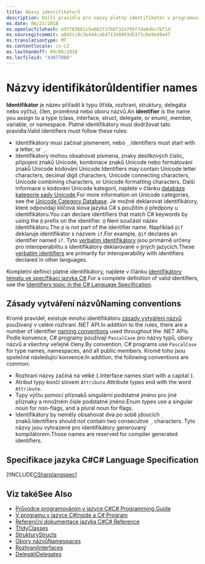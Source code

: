 ```yaml
---
title: Názvy identifikátorů
description: Další pravidla pro názvy platný identifikátor v programovacím jazyce C#.
ms.date: 08/21/2018
ms.openlocfilehash: e5ff83661c9a86273760f32a795f7de6dbc7bf1d
ms.sourcegitcommit: a885cc8c3e444ca6471348893d5373c6e9e49a47
ms.translationtype: MT
ms.contentlocale: cs-CZ
ms.lasthandoff: 09/06/2018
ms.locfileid: "43877886"
---
```

# <a name="identifier-names"></a><span data-ttu-id="49cb7-103">Názvy identifikátorů</span><span class="sxs-lookup"><span data-stu-id="49cb7-103">Identifier names</span></span>

<span data-ttu-id="49cb7-104">**Identifikátor** je název přiřadit k typu (třída, rozhraní, struktury, delegáta nebo výčtu), člen, proměnná nebo oboru názvů.</span><span class="sxs-lookup"><span data-stu-id="49cb7-104">An **identifier** is the name you assign to a type (class, interface, struct, delegate, or enum), member, variable, or namespace.</span></span> <span data-ttu-id="49cb7-105">Platné identifikátory musí dodržovat tato pravidla:</span><span class="sxs-lookup"><span data-stu-id="49cb7-105">Valid identifiers must follow these rules:</span></span>

- <span data-ttu-id="49cb7-106">Identifikátory musí začínat písmenem, nebo `_`.</span><span class="sxs-lookup"><span data-stu-id="49cb7-106">Identifiers must start with a letter, or `_`.</span></span>
- <span data-ttu-id="49cb7-107">Identifikátory mohou obsahovat písmena, znaky desítkových číslic, připojení znaků Unicode, kombinace znaků Unicode nebo formátování znaků Unicode kódování Unicode.</span><span class="sxs-lookup"><span data-stu-id="49cb7-107">Identifiers may contain Unicode letter characters, decimal digit characters, Unicode connecting characters, Unicode combining characters, or Unicode formatting characters.</span></span> <span data-ttu-id="49cb7-108">Další informace o kódování Unicode kategorií, najdete v článku [databáze kategorie sady Unicode](https://www.unicode.org/reports/tr44/).</span><span class="sxs-lookup"><span data-stu-id="49cb7-108">For more information on Unicode categories, see the [Unicode Category Database](https://www.unicode.org/reports/tr44/).</span></span>
<span data-ttu-id="49cb7-109">Je možné deklarovat identifikátory, které odpovídají klíčová slova jazyka C# s použitím `@` předpony u identifikátoru.</span><span class="sxs-lookup"><span data-stu-id="49cb7-109">You can declare identifiers that match C# keywords by using the `@` prefix on the identifier.</span></span> <span data-ttu-id="49cb7-110">`@` Není součástí název identifikátoru.</span><span class="sxs-lookup"><span data-stu-id="49cb7-110">The `@` is not part of the identifier name.</span></span> <span data-ttu-id="49cb7-111">Například `@if` deklaruje identifikátor s názvem `if`.</span><span class="sxs-lookup"><span data-stu-id="49cb7-111">For example, `@if` declares an identifier named `if`.</span></span> <span data-ttu-id="49cb7-112">Tyto [verbatim identifikátory](../../language-reference/tokens/verbatim.md) jsou primárně určeny pro interoperabilitu s identifikátory deklarované v jiných jazycích.</span><span class="sxs-lookup"><span data-stu-id="49cb7-112">These [verbatim identifiers](../../language-reference/tokens/verbatim.md) are primarily for interoperability with identifiers declared in other languages.</span></span>

<span data-ttu-id="49cb7-113">Kompletní definici platné identifikátory, najdete v článku [identifikátory tématu ve specifikaci jazyka C#](../../../../_csharplang/spec/lexical-structure.md#identifiers).</span><span class="sxs-lookup"><span data-stu-id="49cb7-113">For a complete definition of valid identifiers, see the [Identifiers topic in the C# Language Specification](../../../../_csharplang/spec/lexical-structure.md#identifiers).</span></span>

## <a name="naming-conventions"></a><span data-ttu-id="49cb7-114">Zásady vytváření názvů</span><span class="sxs-lookup"><span data-stu-id="49cb7-114">Naming conventions</span></span>

<span data-ttu-id="49cb7-115">Kromě pravidel, existuje mnoho identifikátoru [zásady vytváření názvů](../../../standard/design-guidelines/naming-guidelines.md) používaný v celém rozhraní .NET API.</span><span class="sxs-lookup"><span data-stu-id="49cb7-115">In addition to the rules, there are a number of identifier [naming conventions](../../../standard/design-guidelines/naming-guidelines.md) used throughout the .NET APIs.</span></span> <span data-ttu-id="49cb7-116">Podle konvence, C# programy používají `PascalCase` pro názvy typů, obory názvů a všechny veřejné členy.</span><span class="sxs-lookup"><span data-stu-id="49cb7-116">By convention, C# programs use `PascalCase` for type names, namespaces, and all public members.</span></span> <span data-ttu-id="49cb7-117">Kromě toho jsou společné následující konvence:</span><span class="sxs-lookup"><span data-stu-id="49cb7-117">In addition, the following conventions are common:</span></span>

- <span data-ttu-id="49cb7-118">Rozhraní názvy začíná na velké `I`.</span><span class="sxs-lookup"><span data-stu-id="49cb7-118">Interface names start with a capital `I`.</span></span>
- <span data-ttu-id="49cb7-119">Atribut typy končí slovem `Attribute`.</span><span class="sxs-lookup"><span data-stu-id="49cb7-119">Attribute types end with the word `Attribute`.</span></span>
- <span data-ttu-id="49cb7-120">Typy výčtu pomocí příznaků singulární podstatné jméno pro jiné příznaky a množném čísle podstatné jméno.</span><span class="sxs-lookup"><span data-stu-id="49cb7-120">Enum types use a singular noun for non-flags, and a plural noun for flags.</span></span>
- <span data-ttu-id="49cb7-121">Identifikátory by neměly obsahovat dva po sobě jdoucích `_` znaků.</span><span class="sxs-lookup"><span data-stu-id="49cb7-121">Identifiers should not contain two consecutive `_` characters.</span></span> <span data-ttu-id="49cb7-122">Tyto názvy jsou vyhrazené pro identifikátory generovaný kompilátorem.</span><span class="sxs-lookup"><span data-stu-id="49cb7-122">Those names are reserved for compiler generated identifiers.</span></span>

## <a name="c-language-specification"></a><span data-ttu-id="49cb7-123">Specifikace jazyka C#</span><span class="sxs-lookup"><span data-stu-id="49cb7-123">C# Language Specification</span></span>

[!INCLUDE[CSharplangspec](~/includes/csharplangspec-md.md)]  
  
## <a name="see-also"></a><span data-ttu-id="49cb7-124">Viz také</span><span class="sxs-lookup"><span data-stu-id="49cb7-124">See Also</span></span>

- [<span data-ttu-id="49cb7-125">Průvodce programováním v jazyce C#</span><span class="sxs-lookup"><span data-stu-id="49cb7-125">C# Programming Guide</span></span>](../index.md)
- [<span data-ttu-id="49cb7-126">V programu v jazyce C#</span><span class="sxs-lookup"><span data-stu-id="49cb7-126">Inside a C# Program</span></span>](../inside-a-program/index.md)
- [<span data-ttu-id="49cb7-127">Referenční dokumentace jazyka C#</span><span class="sxs-lookup"><span data-stu-id="49cb7-127">C# Reference</span></span>](../../language-reference/index.md)
- [<span data-ttu-id="49cb7-128">Třídy</span><span class="sxs-lookup"><span data-stu-id="49cb7-128">Classes</span></span>](../classes-and-structs/classes.md)
- [<span data-ttu-id="49cb7-129">Struktury</span><span class="sxs-lookup"><span data-stu-id="49cb7-129">Structs</span></span>](../classes-and-structs/structs.md)
- [<span data-ttu-id="49cb7-130">Obory názvů</span><span class="sxs-lookup"><span data-stu-id="49cb7-130">Namespaces</span></span>](../namespaces/index.md)
- [<span data-ttu-id="49cb7-131">Rozhraní</span><span class="sxs-lookup"><span data-stu-id="49cb7-131">Interfaces</span></span>](../interfaces/index.md)
- [<span data-ttu-id="49cb7-132">Delegáti</span><span class="sxs-lookup"><span data-stu-id="49cb7-132">Delegates</span></span>](../delegates/index.md)
